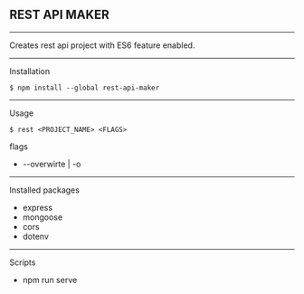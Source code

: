 ## REST API MAKER

---

Creates rest api project with ES6 feature enabled.

---

Installation

```
$ npm install --global rest-api-maker
```

----

Usage
```
$ rest <PROJECT_NAME> <FLAGS>
```
flags
- --overwirte | -o

---

Installed packages
- express
- mongoose
- cors
- dotenv

---

Scripts
- npm run serve